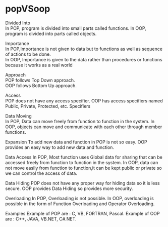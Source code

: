 # popVSoop

        
Divided Into    
  In POP, program is divided into small parts called functions.
  In OOP, program is divided into parts called objects.
  
Importance      
    In POP,Importance is not given to data but to functions as well as sequence of actions to be done.	
    In OOP, Importance is given to the data rather than procedures or functions because it works as a real world
                
                
 Approach      
   POP follows Top Down approach.                              
   OOP follows Bottom Up approach.

Access        
  POP does not have any access specifier.
  OOP has access specifiers named Public, Private, Protected, etc.
    Specifiers

Data Moving   
  In POP, Data can move freely from function to function in the system.
  In OOP, objects can move and communicate with each other through member functions.
  
Expansion
  To add new data and function in POP is not so easy.
  OOP provides an easy way to add new data and function.
  
Data Access
  In POP, Most function uses Global data for sharing that can be accessed freely from function to function in the system.
  In OOP, data can not move easily from function to function,it can be kept public or private so we can control the access of data.
  
Data Hiding
  POP does not have any proper way for hiding data so it is less secure.
  OOP provides Data Hiding so provides more security.
  
Overloading
  In POP, Overloading is not possible.
  In OOP, overloading is possible in the form of Function Overloading and Operator Overloading.
  
Examples
  Example of POP are : C, VB, FORTRAN, Pascal.
  Example of OOP are : C++, JAVA, VB.NET, C#.NET.
